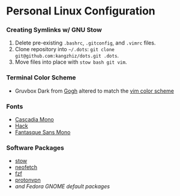 # Personal Linux Configuration

### Creating Symlinks w/ GNU Stow

1. Delete pre-existing `.bashrc`, `.gitconfig`, and `.vimrc` files.
2. Clone repository into `~/.dots`: `git clone git@github.com:kangzhiz/dots.git .dots`.
3. Move files into place with `stow bash git vim`.

### Terminal Color Scheme

* Gruvbox Dark from [Gogh](https://github.com/Mayccoll/Gogh) altered to match the [vim color scheme](https://github.com/morhetz/gruvbox)

### Fonts

* [Cascadia Mono](https://github.com/microsoft/cascadia-code)
* [Hack](https://github.com/source-foundry/Hack)
* [Fantasque Sans Mono](https://github.com/belluzj/fantasque-sans)

### Software Packages

* [stow](https://github.com/aspiers/stow)
* [neofetch](https://github.com/dylanaraps/neofetch)
* [fzf](https://github.com/junegunn/fzf)
* [protonvpn](https://github.com/ProtonVPN/linux-cli)
* *and Fedora GNOME default packages*



